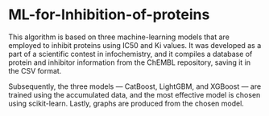 # ML-for-Inhibition-of-proteins
This algorithm is based on three machine-learning models that are employed to inhibit proteins using IC50 and Ki values. It was developed as a part of a scientific contest in infochemistry, and it compiles a database of protein and inhibitor information from the ChEMBL repository, saving it in the CSV format.

Subsequently, the three models — CatBoost, LightGBM, and XGBoost — are trained using the accumulated data, and the most effective model is chosen using scikit-learn. Lastly, graphs are produced from the chosen model.

